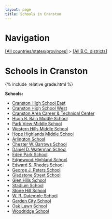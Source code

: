 ```yaml
---
layout: page
title: Schools in Cranston
---
```

# Navigation

[[All countries/states/provinces]](../..) > [[All B.C. districts]](..)

# Schools in Cranston

{% include_relative grade.html %}

**Schools:**

- [Cranston High School East](Cranston_High_School_East.md)
- [Cranston High School West](Cranston_High_School_West.md)
- [Cranston Area Career & Technical Center](Cranston_Area_Career_&_Technical_Center.md)
- [Hugh B. Bain Middle School](Hugh_B._Bain_Middle_School.md)
- [Park View Middle School](Park_View_Middle_School.md)
- [Western Hills Middle School](Western_Hills_Middle_School.md)
- [Hope Highlands Middle School](Hope_Highlands_Middle_School.md)
- [Arlington School](Arlington_School.md)
- [Chester W. Barrows School](Chester_W._Barrows_School.md)
- [Daniel D. Waterman School](Daniel_D._Waterman_School.md)
- [Eden Park School](Eden_Park_School.md)
- [Edgewood Highland School](Edgewood_Highland_School.md)
- [Edward S. Rhodes School](Edward_S._Rhodes_School.md)
- [George J. Peters School](George_J._Peters_School.md)
- [Gladstone Street School](Gladstone_Street_School.md)
- [Glen Hills School](Glen_Hills_School.md)
- [Stadium School](Stadium_School.md)
- [Stone Hill School](Stone_Hill_School.md)
- [W. R. Dutemple School](W._R._Dutemple_School.md)
- [Garden City School](Garden_City_School.md)
- [Oak Lawn School](Oak_Lawn_School.md)
- [Woodridge School](Woodridge_School.md)
